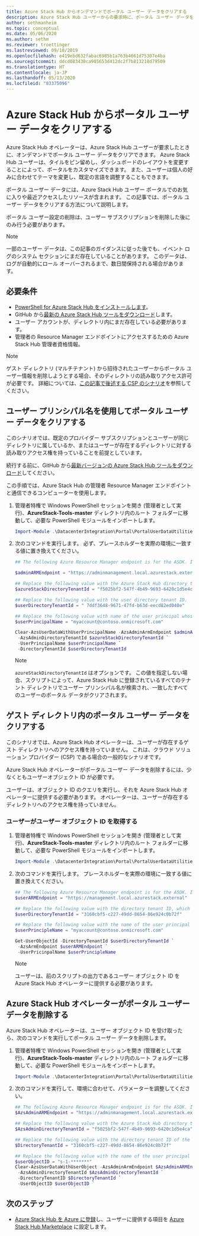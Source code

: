 ```yaml
---
title: Azure Stack Hub からオンデマンドでポータル ユーザー データをクリアする
description: Azure Stack Hub ユーザーからの要求時に、ポータル ユーザー データをクリアする方法を学習します。
author: sethmanheim
ms.topic: conceptual
ms.date: 05/06/2020
ms.author: sethm
ms.reviewer: troettinger
ms.lastreviewed: 09/10/2019
ms.openlocfilehash: e419ebd632fabac6985b1a763b4661d75307e4ba
ms.sourcegitcommit: ddcd083430ca905653d412dc2f7b813218d79509
ms.translationtype: HT
ms.contentlocale: ja-JP
ms.lasthandoff: 05/13/2020
ms.locfileid: "83375096"
---
```

# <a name="clear-portal-user-data-from-azure-stack-hub"></a>Azure Stack Hub からポータル ユーザー データをクリアする

Azure Stack Hub オペレーターは、Azure Stack Hub ユーザーが要求したときに、オンデマンドでポータル ユーザー データをクリアできます。 Azure Stack Hub ユーザーは、タイルをピン留めし、ダッシュボードのレイアウトを変更することによって、ポータルをカスタマイズできます。 また、ユーザーは個人の好みに合わせてテーマを変更し、既定の言語を調整することもできます。

ポータル ユーザー データには、Azure Stack Hub ユーザー ポータルでのお気に入りや最近アクセスしたリソースが含まれます。 この記事では、ポータル ユーザー データをクリアする方法について説明します。

ポータル ユーザー設定の削除は、ユーザー サブスクリプションを削除した後にのみ行う必要があります。

> [!NOTE]
> 一部のユーザー データは、この記事のガイダンスに従った後でも、イベント ログのシステム セクションにまだ存在していることがあります。 このデータは、ログが自動的にロール オーバーされるまで、数日間保持される場合があります。

## <a name="requirements"></a>必要条件

- [PowerShell for Azure Stack Hub をインストールします](azure-stack-powershell-install.md)。
- GitHub から[最新の Azure Stack Hub ツールをダウンロード](azure-stack-powershell-download.md)します。
- ユーザー アカウントが、ディレクトリ内にまだ存在している必要があります。
- 管理者の Resource Manager エンドポイントにアクセスするための Azure Stack Hub 管理者資格情報。

> [!NOTE]
> ゲスト ディレクトリ (マルチテナント) から招待されたユーザーからポータル ユーザー情報を削除しようとする場合、そのディレクトリの読み取りアクセス許可が必要です。 詳細については、[この記事で後述する CSP のシナリオ](#clear-portal-user-data-in-guest-directory)を参照してください。

## <a name="clear-portal-user-data-using-a-user-principal-name"></a>ユーザー プリンシパル名を使用してポータル ユーザー データをクリアする

このシナリオでは、既定のプロバイダー サブスクリプションとユーザーが同じディレクトリに属しているか、またはユーザーが存在するディレクトリに対する読み取りアクセス権を持っていることを前提としています。

続行する前に、GitHub から[最新バージョンの Azure Stack Hub ツールをダウンロード](azure-stack-powershell-download.md)してください。

この手順では、Azure Stack Hub の管理者 Resource Manager エンドポイントと通信できるコンピューターを使用します。

1. 管理者特権で Windows PowerShell セッションを開き (管理者として実行)、**AzureStack-Tools-master** ディレクトリ内のルート フォルダーに移動して、必要な PowerShell モジュールをインポートします。

   ```powershell
   Import-Module .\DatacenterIntegration\Portal\PortalUserDataUtilities.psm1
   ```

2. 次のコマンドを実行します。 必ず、プレースホルダーを実際の環境に一致する値に置き換えてください。

   ```powershell
   ## The following Azure Resource Manager endpoint is for the ASDK. If you are in a multinode environment, contact your operator or service provider to get the endpoint.

   $adminARMEndpoint = "https://adminmanagement.local.azurestack.external"

   ## Replace the following value with the Azure Stack Hub directory tenant ID.
   $azureStackDirectoryTenantId = "f5025bf2-547f-4b49-9693-6420c1d5e4ca"

   ## Replace the following value with the user directory tenant ID.
   $userDirectoryTenantId = " 7ddf3648-9671-47fd-b63d-eecd82ed040e"

   ## Replace the following value with name of the user principal whose portal user data is to be cleared.
   $userPrincipalName = "myaccount@contoso.onmicrosoft.com"

   Clear-AzsUserDataWithUserPrincipalName -AzsAdminArmEndpoint $adminARMEndpoint `
    -AzsAdminDirectoryTenantId $azureStackDirectoryTenantId `
    -UserPrincipalName $userPrincipalName `
    -DirectoryTenantId $userDirectoryTenantId
   ```

   > [!NOTE]
   > `azureStackDirectoryTenantId` はオプションです。 この値を指定しない場合、スクリプトによって、Azure Stack Hub に登録されているすべてのテナント ディレクトリでユーザー プリンシパル名が検索され、一致したすべてのユーザーのポータル データがクリアされます。

## <a name="clear-portal-user-data-in-guest-directory"></a>ゲスト ディレクトリ内のポータル ユーザー データをクリアする

このシナリオでは、Azure Stack Hub オペレーターは、ユーザーが存在するゲスト ディレクトリへのアクセス権を持っていません。 これは、クラウド ソリューション プロバイダー (CSP) である場合の一般的なシナリオです。

Azure Stack Hub オペレーターがポータル ユーザー データを削除するには、少なくともユーザーオブジェクト ID が必要です。

ユーザーは、オブジェクト ID のクエリを実行し、それを Azure Stack Hub オペレーターに提供する必要があります。 オペレーターは、ユーザーが存在するディレクトリへのアクセス権を持っていません。

### <a name="user-retrieves-the-user-object-id"></a>ユーザーがユーザー オブジェクト ID を取得する

1. 管理者特権で Windows PowerShell セッションを開き (管理者として実行)、**AzureStack-Tools-master** ディレクトリ内のルート フォルダーに移動して、必要な PowerShell モジュールをインポートします。

   ```powershell
   Import-Module .\DatacenterIntegration\Portal\PortalUserDataUtilities.psm1
   ```

2. 次のコマンドを実行します。 プレースホルダーを実際の環境に一致する値に置き換えてください。

   ```powershell
   ## The following Azure Resource Manager endpoint is for the ASDK. If you are in a multinode environment, contact your operator or service provider to get the endpoint.
   $userARMEndpoint = "https://management.local.azurestack.external"

   ## Replace the following value with the directory tenant ID, which contains the user account.
   $userDirectoryTenantId = "3160cbf5-c227-49dd-8654-86e924c0b72f"

   ## Replace the following value with the name of the user principal whose portal user data is to be cleared.
   $userPrincipleName = "myaccount@contoso.onmicrosoft.com"

   Get-UserObjectId -DirectoryTenantId $userDirectoryTenantId `
    -AzsArmEndpoint $userARMEndpoint `
    -UserPricinpalName $userPrincipleName
   ```

   > [!NOTE]
   > ユーザーは、前のスクリプトの出力であるユーザー オブジェクト ID を Azure Stack Hub オペレーターに提供する必要があります。

## <a name="azure-stack-hub-operator-removes-the-portal-user-data"></a>Azure Stack Hub オペレーターがポータル ユーザー データを削除する

Azure Stack Hub オペレーターは、ユーザー オブジェクト ID を受け取ったら、次のコマンドを実行してポータル ユーザー データを削除します。

1. 管理者特権で Windows PowerShell セッションを開き (管理者として実行)、**AzureStack-Tools-master** ディレクトリ内のルート フォルダーに移動して、必要な PowerShell モジュールをインポートします。

   ```powershell
   Import-Module .\DatacenterIntegration\Portal\PortalUserDataUtilities.psm1
   ```

2. 次のコマンドを実行して、環境に合わせて、パラメーターを調整してください。

   ```powershell
   ## The following Azure Resource Manager endpoint is for the ASDK. If you are in a multinode environment, contact your operator or service provider to get the endpoint.
   $AzsAdminARMEndpoint = "https://adminmanagement.local.azurestack.external"

   ## Replace the following value with the Azure Stack Hub directory tenant ID.
   $AzsAdminDirectoryTenantId = "f5025bf2-547f-4b49-9693-6420c1d5e4ca"

   ## Replace the following value with the directory tenant ID of the user to clear.
   $DirectoryTenantId = "3160cbf5-c227-49dd-8654-86e924c0b72f"

   ## Replace the following value with the name of the user principal whose portal user data is to be cleared.
   $userObjectID = "s-1-*******"
   Clear-AzsUserDataWithUserObject -AzsAdminArmEndpoint $AzsAdminARMEndpoint `
    -AzsAdminDirectoryTenantId $AzsAdminDirectoryTenantId `
    -DirectoryTenantID $DirectoryTenantId `
    -UserObjectID $userObjectID `
   ```

## <a name="next-steps"></a>次のステップ

- [Azure Stack Hub を Azure に登録](azure-stack-registration.md)し、ユーザーに提供する項目を [Azure Stack Hub Marketplace](azure-stack-marketplace.md) に設定します。
